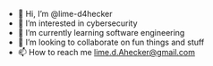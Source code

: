 - 👋 Hi, I’m @lime-d4hecker
- 👀 I’m interested in cybersecurity
- 🌱 I’m currently learning software engineering
- 💞️ I’m looking to collaborate on fun things and stuff
- 📫 How to reach me lime.d.Ahecker@gmail.com

<!---
lime-d4hecker/lime-d4hecker is a ✨ special ✨ repository because its `README.md` (this file) appears on your GitHub profile.
You can click the Preview link to take a look at your changes.
--->
